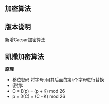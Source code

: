 ## 加密算法

## 版本说明

新增Caesar加密算法

## 凯撒加密算法

**原理**

- 移位密码 将字母c用其后面的第k个字母进行替换
- 密钥k
- C = E(p) = (p + K) mod 26
- p = D(C) = (C - K) mod 26

